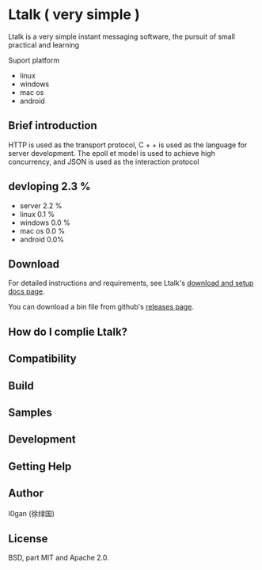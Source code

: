 # Ltalk ( very simple )


 Ltalk is a very simple instant messaging software, the pursuit of small practical and learning 

Suport platform

* linux 
* windows
* mac os
* android



## Brief introduction

HTTP is used as the transport protocol, C + + is used as the language for server development. The epoll et model is used to achieve high concurrency, and JSON is used as the interaction protocol





## devloping  2.3 %

* server 2.2 %
* linux  0.1 %
* windows 0.0 %
* mac os 0.0 %
* android 0.0%

## Download



For detailed instructions and requirements, see Ltalk's [download and setup docs page]().

You can download a bin file from github's [releases page]().





## How do I  complie Ltalk?





## Compatibility





## Build





## Samples






## Development






## Getting Help







## Author

I0gan (徐绿国)

## License

BSD, part MIT and Apache 2.0. 

